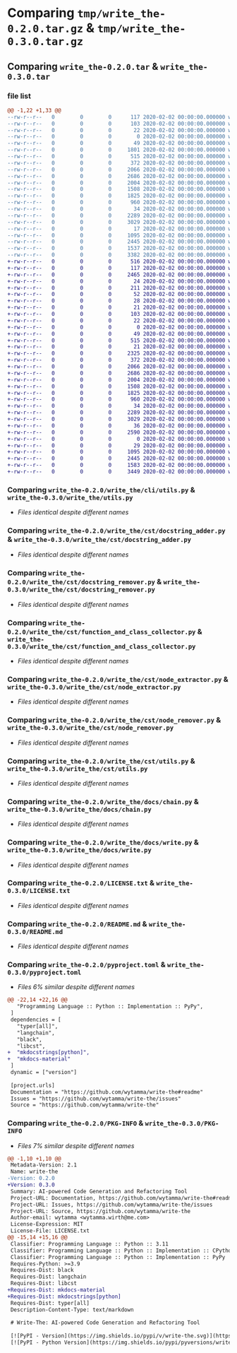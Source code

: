 # Comparing `tmp/write_the-0.2.0.tar.gz` & `tmp/write_the-0.3.0.tar.gz`

## Comparing `write_the-0.2.0.tar` & `write_the-0.3.0.tar`

### file list

```diff
@@ -1,22 +1,33 @@
--rw-r--r--   0        0        0      117 2020-02-02 00:00:00.000000 write_the-0.2.0/test.py
--rw-r--r--   0        0        0      103 2020-02-02 00:00:00.000000 write_the-0.2.0/tests/__init__.py
--rw-r--r--   0        0        0       22 2020-02-02 00:00:00.000000 write_the-0.2.0/write_the/__about__.py
--rw-r--r--   0        0        0        0 2020-02-02 00:00:00.000000 write_the-0.2.0/write_the/__init__.py
--rw-r--r--   0        0        0       49 2020-02-02 00:00:00.000000 write_the-0.2.0/write_the/__main__.py
--rw-r--r--   0        0        0     1801 2020-02-02 00:00:00.000000 write_the-0.2.0/write_the/cli/__init__.py
--rw-r--r--   0        0        0      515 2020-02-02 00:00:00.000000 write_the-0.2.0/write_the/cli/utils.py
--rw-r--r--   0        0        0      372 2020-02-02 00:00:00.000000 write_the-0.2.0/write_the/cst/__init__.py
--rw-r--r--   0        0        0     2066 2020-02-02 00:00:00.000000 write_the-0.2.0/write_the/cst/docstring_adder.py
--rw-r--r--   0        0        0     2686 2020-02-02 00:00:00.000000 write_the-0.2.0/write_the/cst/docstring_remover.py
--rw-r--r--   0        0        0     2004 2020-02-02 00:00:00.000000 write_the-0.2.0/write_the/cst/function_and_class_collector.py
--rw-r--r--   0        0        0     1508 2020-02-02 00:00:00.000000 write_the-0.2.0/write_the/cst/node_extractor.py
--rw-r--r--   0        0        0     1825 2020-02-02 00:00:00.000000 write_the-0.2.0/write_the/cst/node_remover.py
--rw-r--r--   0        0        0      960 2020-02-02 00:00:00.000000 write_the-0.2.0/write_the/cst/utils.py
--rw-r--r--   0        0        0       34 2020-02-02 00:00:00.000000 write_the-0.2.0/write_the/docs/__init__.py
--rw-r--r--   0        0        0     2289 2020-02-02 00:00:00.000000 write_the-0.2.0/write_the/docs/chain.py
--rw-r--r--   0        0        0     3029 2020-02-02 00:00:00.000000 write_the-0.2.0/write_the/docs/write.py
--rw-r--r--   0        0        0       17 2020-02-02 00:00:00.000000 write_the-0.2.0/.gitignore
--rw-r--r--   0        0        0     1095 2020-02-02 00:00:00.000000 write_the-0.2.0/LICENSE.txt
--rw-r--r--   0        0        0     2445 2020-02-02 00:00:00.000000 write_the-0.2.0/README.md
--rw-r--r--   0        0        0     1537 2020-02-02 00:00:00.000000 write_the-0.2.0/pyproject.toml
--rw-r--r--   0        0        0     3382 2020-02-02 00:00:00.000000 write_the-0.2.0/PKG-INFO
+-rw-r--r--   0        0        0      516 2020-02-02 00:00:00.000000 write_the-0.3.0/mkdocs.yml
+-rw-r--r--   0        0        0      117 2020-02-02 00:00:00.000000 write_the-0.3.0/test.py
+-rw-r--r--   0        0        0     2465 2020-02-02 00:00:00.000000 write_the-0.3.0/docs/index.md
+-rw-r--r--   0        0        0       24 2020-02-02 00:00:00.000000 write_the-0.3.0/docs/reference/cli.md
+-rw-r--r--   0        0        0      211 2020-02-02 00:00:00.000000 write_the-0.3.0/docs/reference/cst.md
+-rw-r--r--   0        0        0       52 2020-02-02 00:00:00.000000 write_the-0.3.0/docs/reference/docs.md
+-rw-r--r--   0        0        0       28 2020-02-02 00:00:00.000000 write_the-0.3.0/docs/reference/mkdocs.md
+-rw-r--r--   0        0        0       21 2020-02-02 00:00:00.000000 write_the-0.3.0/docs/reference/utils.md
+-rw-r--r--   0        0        0      103 2020-02-02 00:00:00.000000 write_the-0.3.0/tests/__init__.py
+-rw-r--r--   0        0        0       22 2020-02-02 00:00:00.000000 write_the-0.3.0/write_the/__about__.py
+-rw-r--r--   0        0        0        0 2020-02-02 00:00:00.000000 write_the-0.3.0/write_the/__init__.py
+-rw-r--r--   0        0        0       49 2020-02-02 00:00:00.000000 write_the-0.3.0/write_the/__main__.py
+-rw-r--r--   0        0        0      515 2020-02-02 00:00:00.000000 write_the-0.3.0/write_the/utils.py
+-rw-r--r--   0        0        0       21 2020-02-02 00:00:00.000000 write_the-0.3.0/write_the/cli/__init__.py
+-rw-r--r--   0        0        0     2325 2020-02-02 00:00:00.000000 write_the-0.3.0/write_the/cli/main.py
+-rw-r--r--   0        0        0      372 2020-02-02 00:00:00.000000 write_the-0.3.0/write_the/cst/__init__.py
+-rw-r--r--   0        0        0     2066 2020-02-02 00:00:00.000000 write_the-0.3.0/write_the/cst/docstring_adder.py
+-rw-r--r--   0        0        0     2686 2020-02-02 00:00:00.000000 write_the-0.3.0/write_the/cst/docstring_remover.py
+-rw-r--r--   0        0        0     2004 2020-02-02 00:00:00.000000 write_the-0.3.0/write_the/cst/function_and_class_collector.py
+-rw-r--r--   0        0        0     1508 2020-02-02 00:00:00.000000 write_the-0.3.0/write_the/cst/node_extractor.py
+-rw-r--r--   0        0        0     1825 2020-02-02 00:00:00.000000 write_the-0.3.0/write_the/cst/node_remover.py
+-rw-r--r--   0        0        0      960 2020-02-02 00:00:00.000000 write_the-0.3.0/write_the/cst/utils.py
+-rw-r--r--   0        0        0       34 2020-02-02 00:00:00.000000 write_the-0.3.0/write_the/docs/__init__.py
+-rw-r--r--   0        0        0     2289 2020-02-02 00:00:00.000000 write_the-0.3.0/write_the/docs/chain.py
+-rw-r--r--   0        0        0     3029 2020-02-02 00:00:00.000000 write_the-0.3.0/write_the/docs/write.py
+-rw-r--r--   0        0        0       36 2020-02-02 00:00:00.000000 write_the-0.3.0/write_the/mkdocs/__init__.py
+-rw-r--r--   0        0        0     2590 2020-02-02 00:00:00.000000 write_the-0.3.0/write_the/mkdocs/write.py
+-rw-r--r--   0        0        0        0 2020-02-02 00:00:00.000000 write_the-0.3.0/write_the/tests/__init__.py
+-rw-r--r--   0        0        0       29 2020-02-02 00:00:00.000000 write_the-0.3.0/.gitignore
+-rw-r--r--   0        0        0     1095 2020-02-02 00:00:00.000000 write_the-0.3.0/LICENSE.txt
+-rw-r--r--   0        0        0     2445 2020-02-02 00:00:00.000000 write_the-0.3.0/README.md
+-rw-r--r--   0        0        0     1583 2020-02-02 00:00:00.000000 write_the-0.3.0/pyproject.toml
+-rw-r--r--   0        0        0     3449 2020-02-02 00:00:00.000000 write_the-0.3.0/PKG-INFO
```

### Comparing `write_the-0.2.0/write_the/cli/utils.py` & `write_the-0.3.0/write_the/utils.py`

 * *Files identical despite different names*

### Comparing `write_the-0.2.0/write_the/cst/docstring_adder.py` & `write_the-0.3.0/write_the/cst/docstring_adder.py`

 * *Files identical despite different names*

### Comparing `write_the-0.2.0/write_the/cst/docstring_remover.py` & `write_the-0.3.0/write_the/cst/docstring_remover.py`

 * *Files identical despite different names*

### Comparing `write_the-0.2.0/write_the/cst/function_and_class_collector.py` & `write_the-0.3.0/write_the/cst/function_and_class_collector.py`

 * *Files identical despite different names*

### Comparing `write_the-0.2.0/write_the/cst/node_extractor.py` & `write_the-0.3.0/write_the/cst/node_extractor.py`

 * *Files identical despite different names*

### Comparing `write_the-0.2.0/write_the/cst/node_remover.py` & `write_the-0.3.0/write_the/cst/node_remover.py`

 * *Files identical despite different names*

### Comparing `write_the-0.2.0/write_the/cst/utils.py` & `write_the-0.3.0/write_the/cst/utils.py`

 * *Files identical despite different names*

### Comparing `write_the-0.2.0/write_the/docs/chain.py` & `write_the-0.3.0/write_the/docs/chain.py`

 * *Files identical despite different names*

### Comparing `write_the-0.2.0/write_the/docs/write.py` & `write_the-0.3.0/write_the/docs/write.py`

 * *Files identical despite different names*

### Comparing `write_the-0.2.0/LICENSE.txt` & `write_the-0.3.0/LICENSE.txt`

 * *Files identical despite different names*

### Comparing `write_the-0.2.0/README.md` & `write_the-0.3.0/README.md`

 * *Files identical despite different names*

### Comparing `write_the-0.2.0/pyproject.toml` & `write_the-0.3.0/pyproject.toml`

 * *Files 6% similar despite different names*

```diff
@@ -22,14 +22,16 @@
   "Programming Language :: Python :: Implementation :: PyPy",
 ]
 dependencies = [
   "typer[all]",
   "langchain",
   "black",
   "libcst",
+  "mkdocstrings[python]",
+  "mkdocs-material"
 ]
 dynamic = ["version"]
 
 [project.urls]
 Documentation = "https://github.com/wytamma/write-the#readme"
 Issues = "https://github.com/wytamma/write-the/issues"
 Source = "https://github.com/wytamma/write-the"
```

### Comparing `write_the-0.2.0/PKG-INFO` & `write_the-0.3.0/PKG-INFO`

 * *Files 7% similar despite different names*

```diff
@@ -1,10 +1,10 @@
 Metadata-Version: 2.1
 Name: write-the
-Version: 0.2.0
+Version: 0.3.0
 Summary: AI-powered Code Generation and Refactoring Tool
 Project-URL: Documentation, https://github.com/wytamma/write-the#readme
 Project-URL: Issues, https://github.com/wytamma/write-the/issues
 Project-URL: Source, https://github.com/wytamma/write-the
 Author-email: wytamma <wytamma.wirth@me.com>
 License-Expression: MIT
 License-File: LICENSE.txt
@@ -15,14 +15,16 @@
 Classifier: Programming Language :: Python :: 3.11
 Classifier: Programming Language :: Python :: Implementation :: CPython
 Classifier: Programming Language :: Python :: Implementation :: PyPy
 Requires-Python: >=3.9
 Requires-Dist: black
 Requires-Dist: langchain
 Requires-Dist: libcst
+Requires-Dist: mkdocs-material
+Requires-Dist: mkdocstrings[python]
 Requires-Dist: typer[all]
 Description-Content-Type: text/markdown
 
 # Write-The: AI-powered Code Generation and Refactoring Tool
 
 [![PyPI - Version](https://img.shields.io/pypi/v/write-the.svg)](https://pypi.org/project/write-the)
 [![PyPI - Python Version](https://img.shields.io/pypi/pyversions/write-the.svg)](https://pypi.org/project/write-the)
```

